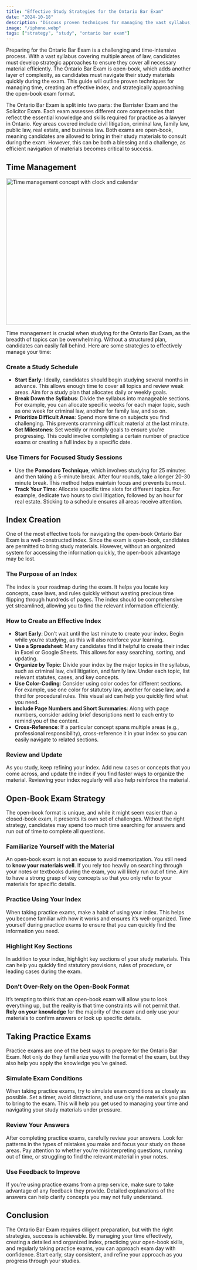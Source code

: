 ```yaml
---
title: "Effective Study Strategies for the Ontario Bar Exam"
date: "2024-10-18"
description: "Discuss proven techniques for managing the vast syllabus, such as time management, index creation, and how to strategically tackle open-book exams​"
image: "/iphone.webp"
tags: ["strategy", "study", "ontario bar exam"]
---
```


Preparing for the Ontario Bar Exam is a challenging and time-intensive process. With a vast syllabus covering multiple areas of law, candidates must develop strategic approaches to ensure they cover all necessary material efficiently. The Ontario Bar Exam is open-book, which adds another layer of complexity, as candidates must navigate their study materials quickly during the exam. This guide will outline proven techniques for managing time, creating an effective index, and strategically approaching the open-book exam format.

The Ontario Bar Exam is split into two parts: the Barrister Exam and the Solicitor Exam. Each exam assesses different core competencies that reflect the essential knowledge and skills required for practice as a lawyer in Ontario. Key areas covered include civil litigation, criminal law, family law, public law, real estate, and business law. Both exams are open-book, meaning candidates are allowed to bring in their study materials to consult during the exam. However, this can be both a blessing and a challenge, as efficient navigation of materials becomes critical to success.

## Time Management

<img src="/deal.jpg" alt="Time management concept with clock and calendar" width="600" height="400" />

Time management is crucial when studying for the Ontario Bar Exam, as the breadth of topics can be overwhelming. Without a structured plan, candidates can easily fall behind. Here are some strategies to effectively manage your time:

### Create a Study Schedule

- **Start Early**: Ideally, candidates should begin studying several months in advance. This allows enough time to cover all topics and review weak areas. Aim for a study plan that allocates daily or weekly goals.
- **Break Down the Syllabus**: Divide the syllabus into manageable sections. For example, you can allocate specific weeks for each major topic, such as one week for criminal law, another for family law, and so on.
- **Prioritize Difficult Areas**: Spend more time on subjects you find challenging. This prevents cramming difficult material at the last minute.
- **Set Milestones**: Set weekly or monthly goals to ensure you're progressing. This could involve completing a certain number of practice exams or creating a full index by a specific date.

### Use Timers for Focused Study Sessions

- Use the **Pomodoro Technique**, which involves studying for 25 minutes and then taking a 5-minute break. After four rounds, take a longer 20-30 minute break. This method helps maintain focus and prevents burnout.
- **Track Your Time**: Allocate specific time slots for different topics. For example, dedicate two hours to civil litigation, followed by an hour for real estate. Sticking to a schedule ensures all areas receive attention.

## Index Creation

One of the most effective tools for navigating the open-book Ontario Bar Exam is a well-constructed index. Since the exam is open-book, candidates are permitted to bring study materials. However, without an organized system for accessing the information quickly, the open-book advantage may be lost.

### The Purpose of an Index

The index is your roadmap during the exam. It helps you locate key concepts, case laws, and rules quickly without wasting precious time flipping through hundreds of pages. The index should be comprehensive yet streamlined, allowing you to find the relevant information efficiently.

### How to Create an Effective Index

- **Start Early**: Don’t wait until the last minute to create your index. Begin while you’re studying, as this will also reinforce your learning.
- **Use a Spreadsheet**: Many candidates find it helpful to create their index in Excel or Google Sheets. This allows for easy searching, sorting, and updating.
- **Organize by Topic**: Divide your index by the major topics in the syllabus, such as criminal law, civil litigation, and family law. Under each topic, list relevant statutes, cases, and key concepts.
- **Use Color-Coding**: Consider using color codes for different sections. For example, use one color for statutory law, another for case law, and a third for procedural rules. This visual aid can help you quickly find what you need.
- **Include Page Numbers and Short Summaries**: Along with page numbers, consider adding brief descriptions next to each entry to remind you of the content.
- **Cross-Reference**: If a particular concept spans multiple areas (e.g., professional responsibility), cross-reference it in your index so you can easily navigate to related sections.

### Review and Update

As you study, keep refining your index. Add new cases or concepts that you come across, and update the index if you find faster ways to organize the material. Reviewing your index regularly will also help reinforce the material.

## Open-Book Exam Strategy

The open-book format is unique, and while it might seem easier than a closed-book exam, it presents its own set of challenges. Without the right strategy, candidates may spend too much time searching for answers and run out of time to complete all questions.

### Familiarize Yourself with the Material

An open-book exam is not an excuse to avoid memorization. You still need to **know your materials well**. If you rely too heavily on searching through your notes or textbooks during the exam, you will likely run out of time. Aim to have a strong grasp of key concepts so that you only refer to your materials for specific details.

### Practice Using Your Index

When taking practice exams, make a habit of using your index. This helps you become familiar with how it works and ensures it’s well-organized. Time yourself during practice exams to ensure that you can quickly find the information you need.

### Highlight Key Sections

In addition to your index, highlight key sections of your study materials. This can help you quickly find statutory provisions, rules of procedure, or leading cases during the exam.

### Don’t Over-Rely on the Open-Book Format

It’s tempting to think that an open-book exam will allow you to look everything up, but the reality is that time constraints will not permit that. **Rely on your knowledge** for the majority of the exam and only use your materials to confirm answers or look up specific details.

## Taking Practice Exams

Practice exams are one of the best ways to prepare for the Ontario Bar Exam. Not only do they familiarize you with the format of the exam, but they also help you apply the knowledge you've gained.

### Simulate Exam Conditions

When taking practice exams, try to simulate exam conditions as closely as possible. Set a timer, avoid distractions, and use only the materials you plan to bring to the exam. This will help you get used to managing your time and navigating your study materials under pressure.

### Review Your Answers

After completing practice exams, carefully review your answers. Look for patterns in the types of mistakes you make and focus your study on those areas. Pay attention to whether you’re misinterpreting questions, running out of time, or struggling to find the relevant material in your notes.

### Use Feedback to Improve

If you’re using practice exams from a prep service, make sure to take advantage of any feedback they provide. Detailed explanations of the answers can help clarify concepts you may not fully understand.

## Conclusion

The Ontario Bar Exam requires diligent preparation, but with the right strategies, success is achievable. By managing your time effectively, creating a detailed and organized index, practicing your open-book skills, and regularly taking practice exams, you can approach exam day with confidence. Start early, stay consistent, and refine your approach as you progress through your studies.
